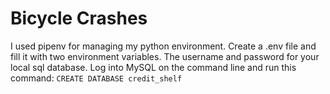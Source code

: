 # Bicycle Crashes #

I used pipenv for managing my python environment.
Create a .env file and fill it with two environment variables. The username and password for your local sql database.
Log into MySQL on the command line and run this command: `CREATE DATABASE credit_shelf`
